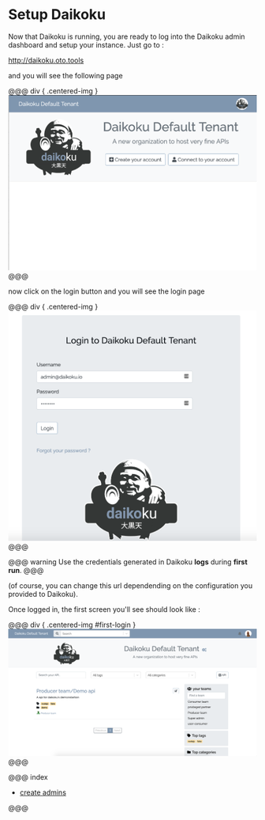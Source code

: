 # Setup Daikoku

Now that Daikoku is running, you are ready to log into the Daikoku admin dashboard and setup your instance. Just go to :

<a href="http://daikoku.oto.tools" target="_blank">http://daikoku.oto.tools</a>

and you will see the following page
 
@@@ div { .centered-img }
<img src="../img/home_page.png" />
@@@

now click on the login button and you will see the login page

@@@ div { .centered-img }
<img src="../img/login_page.png" />
@@@

@@@ warning
Use the credentials generated in Daikoku **logs** during **first run**.
@@@

(of course, you can change this url dependending on the configuration you provided to Daikoku).

Once logged in, the first screen you'll see should look like :

@@@ div { .centered-img #first-login }
<img src="../img/main_page.png" />
@@@

@@@ index

* [create admins](./admin.md)

@@@
